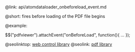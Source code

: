 @link: api/atomdataloader_onbeforeload_event.md

@short:
fires before loading of the PDF file begins

@example:

$$("pdfviewer").attachEvent("onBeforeLoad", function(){ ... });

@seolinktop: [web control library](https://webix.com)
@seolink: [pdf library](https://webix.com/widget/html5_pdf_viewer/)